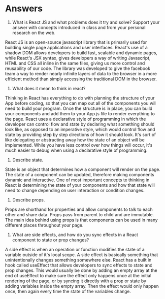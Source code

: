 # Answers

1. What is React JS and what problems does it try and solve? Support your answer with concepts introduced in class and from your personal research on the web.

React JS is an open-source javascript library that is primarily used for building single page applications and user interfaces. React's use of a shadow DOM allows developers to build fast, scalable and dynamic pages, while React's JSX syntax, gives developers a way of writing Javascript, HTML and CSS all inline in the same files, giving us more control and reusability of our code. The library was developed to give the facebook team a way to render nearly infinite layers of data to the browser in a more efficient method than simply accessing the traditional DOM in the browser.

1. What does it mean to think in react?

Thinking in React has everything to do with planning the structure of your App before coding, so that you can map out all of the components you will need to build your program. Once the structure is in place, you can build your components and add them to your App.js file to render everything to the page. React uses a declarative style of programming in which the developer can control flow and state by declaring what something should look like, as opposed to an imperative style, which would control flow and state by providing step by step directions of how it should look. It's sort of like delegating or abstracting away how the state of an object will be implemented. While you have less control over how things will occur, it's much easier to debug when using a declarative style of programming.

1. Describe state.

State is an object that determines how a component will render on the page. The state of a component can be updated, therefore making components dynamic and interactive. One of most important concepts to thinking in React is determining the state of your components and how that state will need to change depending on user interaction or condition changes.

1. Describe props.

Props are shorthand for properties and allow components to talk to each other and share data. Props pass from parent to child and are immutable. The main idea behind using props is that components can be used in many different places throughout your page.

1. What are side effects, and how do you sync effects in a React component to state or prop changes?

A side effect is when an operation or function modifies the state of a variable outside of it's local scope. A side effect is basically something that unintentionally changes something somewhere else. React has a built in hook called useEffect that allows developers to sync effects to state and prop changes. This would usually be done by adding an empty array at the end of useEffect to make sure the effect only happens once at the initial rendering of the page, or by syncing it directly with a prop or state by adding variables inside the empty array. Then the effect would only happen once, then again every time the state of the variables change.
